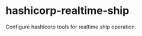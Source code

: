 hashicorp-realtime-ship
=====================

Configure hashicorp tools for realtime ship operation.
